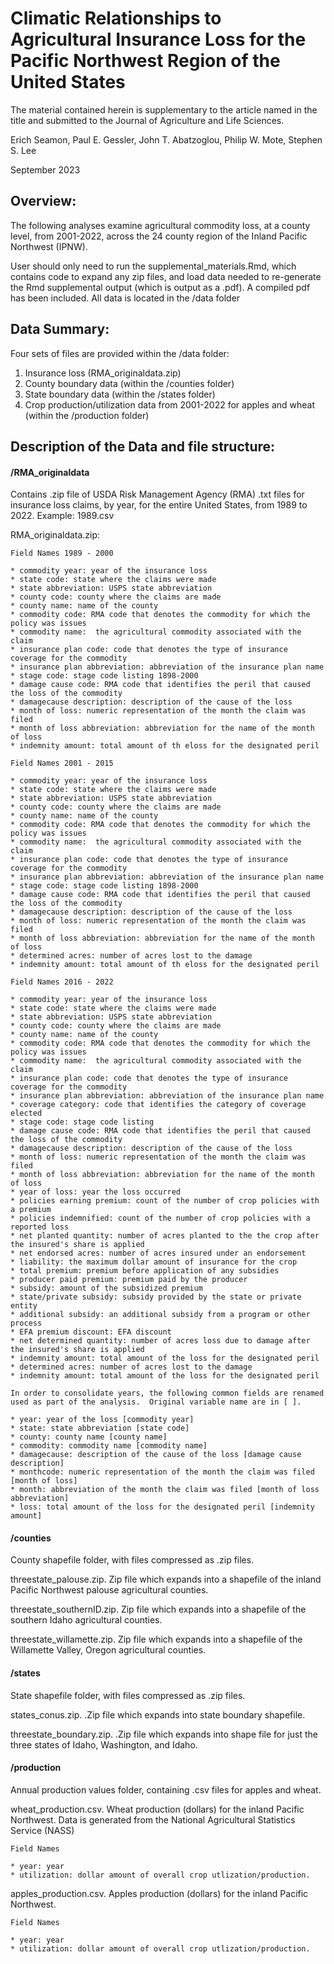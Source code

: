 # Climatic Relationships to Agricultural Insurance Loss for the Pacific Northwest Region of the United States

The material contained herein is supplementary to the article named in the title and submitted to the Journal of Agriculture and Life Sciences.

Erich Seamon, Paul E. Gessler, John T. Abatzoglou, Philip W. Mote, Stephen S. Lee 

September 2023

## Overview:

The following analyses examine agricultural commodity loss, at a county level, from 2001-2022, across the 24 county region of the Inland Pacific Northwest (IPNW). 

User should only need to run the supplemental_materials.Rmd, which contains code to expand any zip files, and load data needed to re-generate the Rmd supplemental output (which is output as a .pdf).  A compiled pdf has been included.  All data is located in the /data folder

## Data Summary:

Four sets of files are provided within the /data folder:

1. Insurance loss (RMA_originaldata.zip)
2. County boundary data (within the /counties folder)
3. State boundary data (within the /states folder)
4. Crop production/utilization data from 2001-2022 for apples and wheat (within the /production folder)

## Description of the Data and file structure:

#### /RMA_originaldata

Contains .zip file of USDA Risk Management Agency (RMA) .txt files for insurance loss claims, by year, for the entire United States, from 1989 to 2022. Example: 1989.csv


RMA_originaldata.zip: 


    Field Names 1989 - 2000

    * commodity year: year of the insurance loss
    * state code: state where the claims were made
    * state abbreviation: USPS state abbreviation
    * county code: county where the claims are made
    * county name: name of the county
    * commodity code: RMA code that denotes the commodity for which the policy was issues
    * commodity name:  the agricultural commodity associated with the claim
    * insurance plan code: code that denotes the type of insurance coverage for the commodity
    * insurance plan abbreviation: abbreviation of the insurance plan name
    * stage code: stage code listing 1898-2000
    * damage cause code: RMA code that identifies the peril that caused the loss of the commodity
    * damagecause description: description of the cause of the loss
    * month of loss: numeric representation of the month the claim was filed
    * month of loss abbreviation: abbreviation for the name of the month of loss
    * indemnity amount: total amount of th eloss for the designated peril
    
    Field Names 2001 - 2015
    
    * commodity year: year of the insurance loss
    * state code: state where the claims were made
    * state abbreviation: USPS state abbreviation
    * county code: county where the claims are made
    * county name: name of the county
    * commodity code: RMA code that denotes the commodity for which the policy was issues
    * commodity name:  the agricultural commodity associated with the claim
    * insurance plan code: code that denotes the type of insurance coverage for the commodity
    * insurance plan abbreviation: abbreviation of the insurance plan name
    * stage code: stage code listing 1898-2000
    * damage cause code: RMA code that identifies the peril that caused the loss of the commodity
    * damagecause description: description of the cause of the loss
    * month of loss: numeric representation of the month the claim was filed
    * month of loss abbreviation: abbreviation for the name of the month of loss
    * determined acres: number of acres lost to the damage
    * indemnity amount: total amount of th eloss for the designated peril
    
    Field Names 2016 - 2022
    
    * commodity year: year of the insurance loss 
    * state code: state where the claims were made 
    * state abbreviation: USPS state abbreviation 
    * county code: county where the claims are made 
    * county name: name of the county 
    * commodity code: RMA code that denotes the commodity for which the policy was issues 
    * commodity name:  the agricultural commodity associated with the claim 
    * insurance plan code: code that denotes the type of insurance coverage for the commodity 
    * insurance plan abbreviation: abbreviation of the insurance plan name 
    * coverage category: code that identifies the category of coverage elected
    * stage code: stage code listing 
    * damage cause code: RMA code that identifies the peril that caused the loss of the commodity 
    * damagecause description: description of the cause of the loss 
    * month of loss: numeric representation of the month the claim was filed 
    * month of loss abbreviation: abbreviation for the name of the month of loss 
    * year of loss: year the loss occurred
    * policies earning premium: count of the number of crop policies with a premium
    * policies indemnified: count of the number of crop policies with a reported loss
    * net planted quantity: number of acres planted to the the crop after the insured's share is applied
    * net endorsed acres: number of acres insured under an endorsement
    * liability: the maximum dollar amount of insurance for the crop
    * total premium: premium before application of any subsidies
    * producer paid premium: premium paid by the producer
    * subsidy: amount of the subsidized premium
    * state/private subsidy: subsidy provided by the state or private entity
    * additional subsidy: an additional subsidy from a program or other process
    * EFA premium discount: EFA discount
    * net determined quantity: number of acres loss due to damage after the insured's share is applied
    * indemnity amount: total amount of the loss for the designated peril
    * determined acres: number of acres lost to the damage
    * indemnity amount: total amount of the loss for the designated peril
    
    In order to consolidate years, the following common fields are renamed used as part of the analysis.  Original variable name are in [ ].
    
    * year: year of the loss [commodity year]
    * state: state abbreviation [state code]
    * county: county name [county name]
    * commodity: commodity name [commodity name]
    * damagecause: description of the cause of the loss [damage cause description]
    * monthcode: numeric representation of the month the claim was filed [month of loss]
    * month: abbreviation of the month the claim was filed [month of loss abbreviation]
    * loss: total amount of the loss for the designated peril [indemnity amount]
    


#### /counties

County shapefile folder, with files compressed as .zip files.

 
threestate_palouse.zip.  Zip file which expands into a shapefile of the inland Pacific Northwest palouse agricultural counties.

threestate_southernID.zip.  Zip file which expands into a shapefile of the southern Idaho agricultural counties.

threestate_willamette.zip.  Zip file which expands into a shapefile of the Willamette Valley, Oregon agricultural counties.
   
   
#### /states

State shapefile folder, with files compressed as .zip files.


states_conus.zip.  .Zip file which expands into state boundary shapefile.

threestate_boundary.zip. .Zip file which expands into shape file for just the three states of Idaho, Washington, and Idaho.

#### /production

Annual production values folder, containing .csv files for apples and wheat.

  
wheat_production.csv.  Wheat production (dollars) for the inland Pacific Northwest.  Data is generated from the National Agricultural Statistics Service (NASS)
  
    
    Field Names
    
    * year: year 
    * utilization: dollar amount of overall crop utlization/production.
    

apples_production.csv.  Apples production (dollars) for the inland Pacific Northwest.
  
    
    Field Names
    
    * year: year 
    * utilization: dollar amount of overall crop utlization/production.
